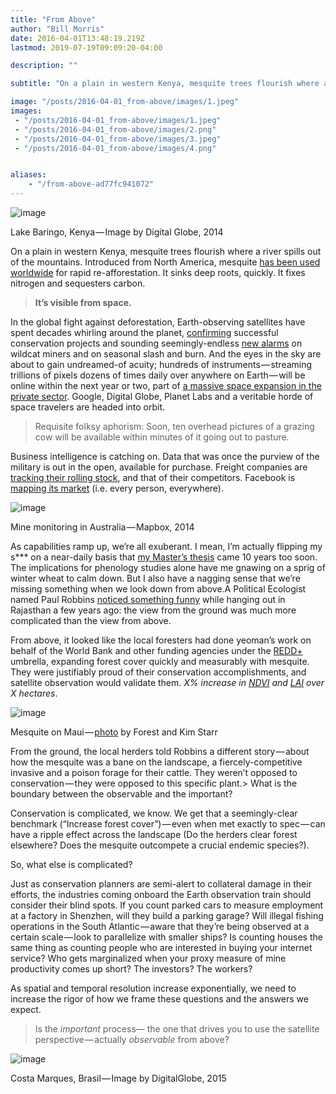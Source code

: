 ```yaml
---
title: "From Above"
author: "Bill Morris"
date: 2016-04-01T13:48:19.219Z
lastmod: 2019-07-19T09:09:20-04:00

description: ""

subtitle: "On a plain in western Kenya, mesquite trees flourish where a river spills out of the mountains. Introduced from North America, mesquite has…"

image: "/posts/2016-04-01_from-above/images/1.jpeg" 
images:
 - "/posts/2016-04-01_from-above/images/1.jpeg" 
 - "/posts/2016-04-01_from-above/images/2.png" 
 - "/posts/2016-04-01_from-above/images/3.jpeg" 
 - "/posts/2016-04-01_from-above/images/4.png" 


aliases:
    - "/from-above-ad77fc941072"
---
```


![image](/posts/2016-04-01_from-above/images/1.jpeg)

Lake Baringo, Kenya — Image by Digital Globe, 2014

On a plain in western Kenya, mesquite trees flourish where a river spills out of the mountains. Introduced from North America, mesquite [has been used worldwide](http://researchpub.org/journal/jfpi/number/vol3-no4/vol3-no4-1.pdf) for rapid re-afforestation. It sinks deep roots, quickly. It fixes nitrogen and sequesters carbon.

> __It’s visible from space.__

In the global fight against deforestation, Earth-observing satellites have spent decades whirling around the planet, [confirming](http://bassinducongo.reddspot.org/web/en/118-forest-maps.php) successful conservation projects and sounding seemingly-endless [new alarms](http://mashable.com/2015/04/22/forests-artificial-intelligence/#74j9hEsl4uqq) on wildcat miners and on seasonal slash and burn. And the eyes in the sky are about to gain undreamed-of acuity; hundreds of instruments — streaming trillions of pixels dozens of times daily over anywhere on Earth — will be online within the next year or two, part of [a massive space expansion in the private sector](http://www.sparkgeo.com/blog/the-great-space-race-pt1/#.Vv1SqBHaW7Q.twitter). Google, Digital Globe, Planet Labs and a veritable horde of space travelers are headed into orbit.

> Requisite folksy aphorism: Soon, ten overhead pictures of a grazing cow will be available within minutes of it going out to pasture.

Business intelligence is catching on. Data that was once the purview of the military is out in the open, available for purchase. Freight companies are [tracking their rolling stock](https://www.mapbox.com/labs/wirrida/index.html), and that of their competitors. Facebook is [mapping its market](http://www.theatlantic.com/technology/archive/2016/02/facebook-makes-a-new-map-of-everyone-in-the-world/470487/) (i.e. every person, everywhere).




![image](/posts/2016-04-01_from-above/images/2.png)

Mine monitoring in Australia — Mapbox, 2014



As capabilities ramp up, we’re all exuberant. I mean, I’m actually flipping my s*** on a near-daily basis that [my Master’s thesis](https://books.google.com/books?id=XD1pQwAACAAJ&amp;dq=inauthor:%22William+Boykin-Morris%22&amp;hl=en&amp;sa=X&amp;ved=0ahUKEwjBuJTepezLAhWHtIMKHQQ-BAEQ6AEIHTAA) came 10 years too soon. The implications for phenology studies alone have me gnawing on a sprig of winter wheat to calm down. But I also have a nagging sense that we’re missing something when we look down from above.A Political Ecologist named Paul Robbins [noticed something funny](https://books.google.com/books?id=NixJcZnSsv8C&amp;lpg=PA123&amp;ots=AR9eOe1K6s&amp;dq=political%20ecology%20mesquite%20india&amp;pg=PA122#v=onepage&amp;q=political%20ecology%20mesquite%20india&amp;f=false) while hanging out in Rajasthan a few years ago: the view from the ground was much more complicated than the view from above.

From above, it looked like the local foresters had done yeoman’s work on behalf of the World Bank and other funding agencies under the [REDD+](http://www.un-redd.org/aboutredd) umbrella, expanding forest cover quickly and measurably with mesquite. They were justifiably proud of their conservation accomplishments, and satellite observation would validate them. _X% increase in_ [_NDVI_](http://wiki.landscapetoolbox.org/doku.php/remote_sensing_methods:normalized_difference_vegetation_index) _and_ [_LAI_](https://en.wikipedia.org/wiki/Leaf_area_index) _over X hectares_.




![image](/posts/2016-04-01_from-above/images/3.jpeg)

Mesquite on Maui — [photo](https://commons.wikimedia.org/wiki/File:Starr_050924-4469_Prosopis_pallida.jpg) by Forest and Kim Starr



From the ground, the local herders told Robbins a different story — about how the mesquite was a bane on the landscape, a fiercely-competitive invasive and a poison forage for their cattle. They weren’t opposed to conservation — they were opposed to this specific plant.> What is the boundary between the observable and the important?

Conservation is complicated, we know. We get that a seemingly-clear benchmark (“Increase forest cover”) — even when met exactly to spec — can have a ripple effect across the landscape (Do the herders clear forest elsewhere? Does the mesquite outcompete a crucial endemic species?).

So, what else is complicated?

Just as conservation planners are semi-alert to collateral damage in their efforts, the industries coming onboard the Earth observation train should consider their blind spots. If you count parked cars to measure employment at a factory in Shenzhen, will they build a parking garage? Will illegal fishing operations in the South Atlantic — aware that they’re being observed at a certain scale — look to parallelize with smaller ships? Is counting houses the same thing as counting people who are interested in buying your internet service? Who gets marginalized when your proxy measure of mine productivity comes up short? The investors? The workers?

As spatial and temporal resolution increase exponentially, we need to increase the rigor of how we frame these questions and the answers we expect.
> Is the _important_ process— the one that drives you to use the satellite perspective — actually _observable_ from above?



![image](/posts/2016-04-01_from-above/images/4.png)

Costa Marques, Brasil — Image by DigitalGlobe, 2015
